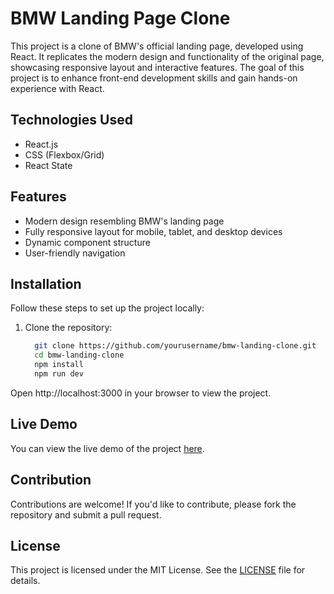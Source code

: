 # BMW Landing Page Clone

This project is a clone of BMW's official landing page, developed using React. It replicates the modern design and functionality of the original page, showcasing responsive layout and interactive features. The goal of this project is to enhance front-end development skills and gain hands-on experience with React.

## Technologies Used
- React.js
- CSS (Flexbox/Grid)
- React State

## Features
- Modern design resembling BMW's landing page
- Fully responsive layout for mobile, tablet, and desktop devices
- Dynamic component structure
- User-friendly navigation

## Installation
Follow these steps to set up the project locally:

1. Clone the repository:
   ```bash
     git clone https://github.com/yourusername/bmw-landing-clone.git
     cd bmw-landing-clone
     npm install
     npm run dev

Open http://localhost:3000 in your browser to view the project.

## Live Demo
You can view the live demo of the project [here](https://bmwclonereact.netlify.app/).


## Contribution
Contributions are welcome! If you'd like to contribute, please fork the repository and submit a pull request.


## License
This project is licensed under the MIT License. See the [LICENSE](./LICENSE) file for details.

